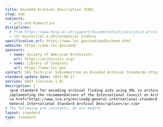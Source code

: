 ```yaml
---
title: Encoded Archival Description (EAD)
slug: ead
subjects:
  - arts-and-humanities
disciplines:
  # From https://www.hesa.ac.uk/support/documentation/jacs/jacs3-principal:
  - (G) Historical & philosophical studies
specification_url: https://www.loc.gov/ead/ead3schema.html
website: https://www.loc.gov/ead/
sponsors:
  - name: Society of American Archivists
    url: https://archivists.org/
  - name: Library of Congress
    url: https://www.loc.gov
contact: SAS Technical Subcommittee on Encoded Archival Standards https://archivists.org/groups/technical-subcommittee-on-encoded-archival-standards-ts-eas
standard_update_date: 2015-08-17
version: EAD3 (version 1.0)
description: |
  <p>A standard for encoding archival finding aids using XML in archival and manuscript repositories, 
  implementing the recommendations of the International Council on Archives 
  <a href="https://www.ica.org/en/isadg-general-international-standard-archival-description-second-edition">ISAD(G):
  General International Standard Archival Description</a>.</p>
# The following are constants: do not modify
layout: standard
type: standard
---
```

